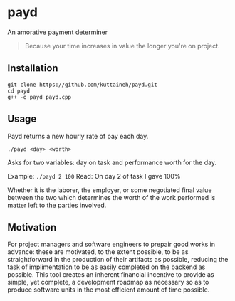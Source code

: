 # payd
An amorative payment determiner
>Because your time increases in value the longer you're on project.

## Installation
```
git clone https://github.com/kuttaineh/payd.git
cd payd
g++ -o payd payd.cpp
```

## Usage
Payd returns a new hourly rate of pay each day.
```
./payd <day> <worth>
```
Asks for two variables: day on task and performance worth for the day.

Example: `./payd 2 100`
Read: On day 2 of task I gave 100%

Whether it is the laborer, the employer, or some negotiated final value between the two which determines the worth of the work performed is matter left to the parties involved.

## Motivation
For project managers and software engineers to prepair good works in advance: these are motivated, to the extent possible, to be as straightforward in the production of their artifacts as possible, reducing the task of implimentation to be as easily completed on the backend as possible. This tool creates an inherent financial incentive to provide as simple, yet complete, a development roadmap as necessary so as to produce software units in the most efficient amount of time possible. 
